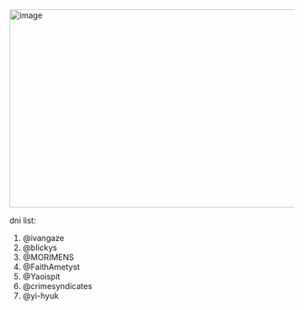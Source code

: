 <img width="550" height="350" alt="image" src="https://github.com/user-attachments/assets/1035bc15-64f4-4fd8-aff9-b851968fa41e" />


dni list: 
1. @ivangaze
2. @bIickys
3. @MORIMENS
4. @FaithAmetyst
5. @Yaoispit
6. @crimesyndicates
7. @yi-hyuk
